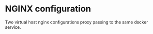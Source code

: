 # NGINX configuration

Two virtual host nginx configurations proxy passing to the same docker service.